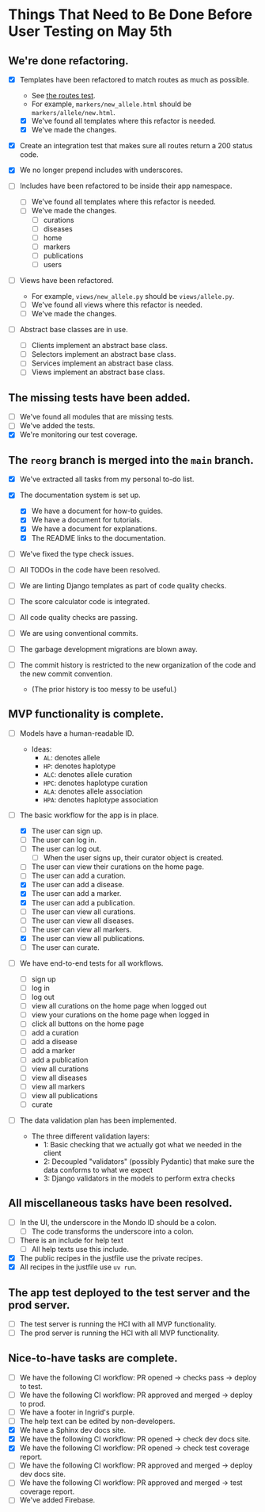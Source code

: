 # Things That Need to Be Done Before User Testing on May 5th

## We're done refactoring. 

- [x] Templates have been refactored to match routes as much as possible.
    - See [the routes test](./src/tests/integration/routes_test.py).
    - For example, `markers/new_allele.html` should be `markers/allele/new.html`.
    - [x] We've found all templates where this refactor is needed.
    - [x] We've made the changes.

- [x] Create an integration test that makes sure all routes return a 200 status code.

- [x] We no longer prepend includes with underscores.
- [ ] Includes have been refactored to be inside their app namespace.
    - [ ] We've found all templates where this refactor is needed.
    - [ ] We've made the changes.
        - [ ] curations
        - [ ] diseases
        - [ ] home
        - [ ] markers
        - [ ] publications
        - [ ] users

- [ ] Views have been refactored.
    - For example, `views/new_allele.py` should be `views/allele.py`.
    - [ ] We've found all views where this refactor is needed.
    - [ ] We've made the changes.

- [ ] Abstract base classes are in use.
    - [ ] Clients implement an abstract base class.
    - [ ] Selectors implement an abstract base class.
    - [ ] Services implement an abstract base class.
    - [ ] Views implement an abstract base class.

## The missing tests have been added.

- [ ] We've found all modules that are missing tests.
- [ ] We've added the tests.
- [x] We're monitoring our test coverage.

## The `reorg` branch is merged into the `main` branch.

- [x] We've extracted all tasks from my personal to-do list.

- [x] The documentation system is set up.
    - [x] We have a document for how-to guides.
    - [x] We have a document for tutorials.
    - [x] We have a document for explanations.
    - [x] The README links to the documentation.

- [ ] We've fixed the type check issues.
- [ ] All TODOs in the code have been resolved.
- [ ] We are linting Django templates as part of code quality checks.
- [ ] The score calculator code is integrated.
- [ ] All code quality checks are passing.
- [ ] We are using conventional commits.
- [ ] The garbage development migrations are blown away.
- [ ] The commit history is restricted to the new organization of the code and the new commit convention.
    - (The prior history is too messy to be useful.)

## MVP functionality is complete.

- [ ] Models have a human-readable ID.
    - Ideas:
        - `AL`: denotes allele
        - `HP`: denotes haplotype
        - `ALC`: denotes allele curation
        - `HPC`: denotes haplotype curation
        - `ALA`: denotes allele association
        - `HPA`: denotes haplotype association

- [ ] The basic workflow for the app is in place.
    - [x] The user can sign up.
    - [ ] The user can log in.
    - [ ] The user can log out.
        - [ ] When the user signs up, their curator object is created.
    - [ ] The user can view their curations on the home page.
    - [ ] The user can add a curation.
    - [x] The user can add a disease.
    - [x] The user can add a marker.
    - [x] The user can add a publication.
    - [ ] The user can view all curations.
    - [ ] The user can view all diseases.
    - [ ] The user can view all markers.
    - [x] The user can view all publications.
    - [ ] The user can curate.

- [ ] We have end-to-end tests for all workflows.
    - [ ] sign up
    - [ ] log in
    - [ ] log out
    - [ ] view all curations on the home page when logged out
    - [ ] view your curations on the home page when logged in
    - [ ] click all buttons on the home page
    - [ ] add a curation
    - [ ] add a disease
    - [ ] add a marker
    - [ ] add a publication
    - [ ] view all curations
    - [ ] view all diseases
    - [ ] view all markers
    - [ ] view all publications
    - [ ] curate

- [ ] The data validation plan has been implemented.
    - The three different validation layers:
        - 1: Basic checking that we actually got what we needed in the client
        - 2: Decoupled "validators" (possibly Pydantic) that make sure the data conforms to what we expect
        - 3: Django validators in the models to perform extra checks

## All miscellaneous tasks have been resolved.

- [ ] In the UI, the underscore in the Mondo ID should be a colon.
    - [ ] The code transforms the underscore into a colon.
- [ ] There is an include for help text
    - [ ] All help texts use this include.
- [x] The public recipes in the justfile use the private recipes.
- [x] All recipes in the justfile use `uv run`.

## The app test deployed to the test server and the prod server.

- [ ] The test server is running the HCI with all MVP functionality.
- [ ] The prod server is running the HCI with all MVP functionality.

## Nice-to-have tasks are complete.

- [ ] We have the following CI workflow: PR opened → checks pass → deploy to test.
- [ ] We have the following CI workflow: PR approved and merged → deploy to prod.
- [ ] We have a footer in Ingrid's purple.
- [ ] The help text can be edited by non-developers.
- [x] We have a Sphinx dev docs site.
- [x] We have the following CI workflow: PR opened → check dev docs site.
- [x] We have the following CI workflow: PR opened → check test coverage report.
- [ ] We have the following CI workflow: PR approved and merged → deploy dev docs site.
- [ ] We have the following CI workflow: PR approved and merged → test coverage report.
- [ ] We've added Firebase.

